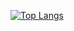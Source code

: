 [![Top Langs](https://github-readme-stats.vercel.app/api/top-langs/?username=d3z-the-dev&langs_count=10&layout=compact&theme=transparent&custom_title=public%20repos&hide_border=true&text_color=FFFFFF)](https://github.com/d3z-the-dev/)
